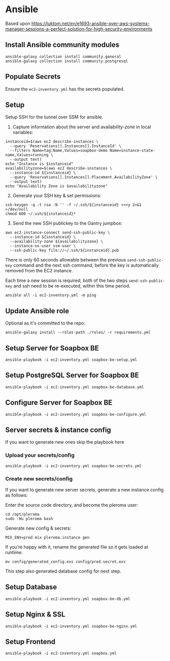 # Ansible

Based upon https://luktom.net/en/e1693-ansible-over-aws-systems-manager-sessions-a-perfect-solution-for-high-security-environments

## Install Ansible community modules

```shell
ansible-galaxy collection install community.general
ansible-galaxy collection install community.postgresql
```

## Populate Secrets

Ensure the `ec2-inventory.yml` has the secrets populated.

## Setup

Setup SSH for the tunnel over SSM for ansible.

1. Capture information about the server and availability-zone in local variables:

```shell
instanceid=$(aws ec2 describe-instances \
  --query 'Reservations[].Instances[].InstanceId' \
  --filters Name=tag:Name,Values=soapbox-demo Name=instance-state-name,Values=running \
  --output text)
echo "Instance is $instanceid"
availabilityzone=$(aws ec2 describe-instances \
  --instance-id ${instanceid} \
  --query 'Reservations[].Instances[].Placement.AvailabilityZone' \
  --output text)
echo "Availability Zone is $availabilityzone"
```

2. Generate your SSH key & set permissions:

```shell
ssh-keygen -q -t rsa -N '' -f ~/.ssh/${instanceid} <<<y 2>&1 >/dev/null
chmod 600 ~/.ssh/${instanceid}*
```

3. Send the new SSH publickey to the Gantry jumpbox:

```shell
aws ec2-instance-connect send-ssh-public-key \
  --instance-id ${instanceid} \
  --availability-zone ${availabilityzone} \
  --instance-os-user ssm-user \
  --ssh-public-key file://~/.ssh/${instanceid}.pub
```

There is only 60 seconds allowable between the previous `send-ssh-public-key` command and the next ssh command, before the key is automatically removed from the EC2 instance.

Each time a new session is required, both of the two steps `send-ssh-public-key` and ssh need to be re-executed, within this time period.

```shell
ansible all -i ec2-inventory.yml -m ping
```

## Update Ansible role

Optional as it's committed to the repo:

```shell
ansible-galaxy install --roles-path ./roles/ -r requirements.yml
```

## Setup Server for Soapbox BE

```shell
ansible-playbook -i ec2-inventory.yml soapbox-be-setup.yml
```

## Setup PostgreSQL Server for Soapbox BE

```shell
ansible-playbook -i ec2-inventory.yml soapbox-be-database.yml
```

## Configure Server for Soapbox BE

```shell
ansible-playbook -i ec2-inventory.yml soapbox-be-configure.yml
```

## Server secrets & instance config

If you want to generate new ones skip the playbook here

### Upload your secrets/config

```shell
ansible-playbook -i ec2-inventory.yml soapbox-be-secrets.yml
```

### Create new secrets/config

If you want to generate new server secrets, generate a new instance config as follows:

Enter the source code directory, and become the pleroma user:

```shell
cd /opt/pleroma
sudo -Hu pleroma bash
```

Generate new config & secrets:

```shell
MIX_ENV=prod mix pleroma.instance gen
```

If you’re happy with it, rename the generated file so it gets loaded at runtime:

```shell
mv config/generated_config.exs config/prod.secret.exs
```

This step also generated database config for next step.

## Setup Database

```shell
ansible-playbook -i ec2-inventory.yml soapbox-be-db.yml
```

## Setup Nginx & SSL

```shell
ansible-playbook -i ec2-inventory.yml soapbox-be-nginx.yml
```

## Setup Frontend

```shell
ansible-playbook -i ec2-inventory.yml soapbox.yml
```

